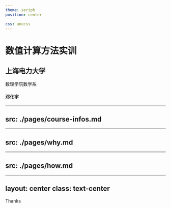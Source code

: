 ```yaml
---
theme: seriph
position: center

css: unocss
---
```


# 数值计算方法实训

## 上海电力大学

数理学院数学系

#### 邓化宇

---
src: ./pages/course-infos.md
---

---
src: ./pages/why.md
---

---
src: ./pages/how.md
---

---
layout: center
class: text-center
---

Thanks
